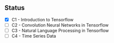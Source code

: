 ## Status
- [x] C1 - Introduction to Tensorflow
- [ ] C2 - Convolution Neural Networks in Tensorflow
- [ ] C3 - Natural Language Processing in Tensorflow
- [ ] C4 - Time Series Data